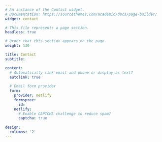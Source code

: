```yaml
---
# An instance of the Contact widget.
# Documentation: https://sourcethemes.com/academic/docs/page-builder/
widget: contact

# This file represents a page section.
headless: true

# Order that this section appears on the page.
weight: 130

title: Contact
subtitle:

content:
  # Automatically link email and phone or display as text?
  autolink: true
  
  # Email form provider
  form:
    provider: netlify
    formspree:
      id:
    netlify:
      # Enable CAPTCHA challenge to reduce spam?
      captcha: true
  
design:
  columns: '2'
---
```



<script type='text/javascript' id='clustrmaps' src='//cdn.clustrmaps.com/map_v2.js?cl=afd830&w=302&t=m&d=8fvHzo2TbhnQ_DEXv2wetFcZcCmIVCzrg7kLDuRfo94&co=2d78ad&cmo=f71e1e&cmn=f4940a&ct=ffffff'></script>
<br/><br/>

